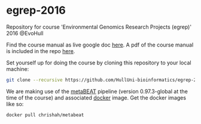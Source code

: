 # egrep-2016

Repository for course 'Environmental Genomics Research Projects (egrep)' 2016 @EvoHull

Find the course manual as live google doc [here](https://goo.gl/4iMTcj). A pdf of the course manual is included in the repo [here](https://github.com/HullUni-bioinformatics/egrep-2016/EGREPbioinfomanual2016.pdf).

Set yourself up for doing the course by cloning this repository to your local machine:
```bash
git clone --recursive https://github.com/HullUni-bioinformatics/egrep-2016.git
```

We are making use of the [metaBEAT](https://github.com/HullUni-bioinformatics/metaBEAT) pipeline (version 0.97.3-global at the time of the course) and associated [docker](https://hub.docker.com/r/chrishah/metabeat/) image. Get the docker images like so:
```bash
docker pull chrishah/metabeat
```
